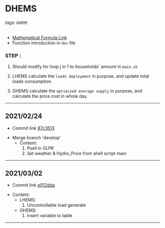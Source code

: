 # DHEMS

###### tags: `DHEMS`

* [Mathematical Formula Link](https://hackmd.io/pvujnbJeQf6bXQqIibQXXQ)
* Function introduction in `doc` file

### STEP :
1. Should modify for loop j in 1 to households' amount in `main.sh`

2. LHEMS calculate the `loads deployment` in purpose, and update total loads consumption.

3. GHEMS calculate the `optimized enerage supply` in purpose, and calculate the price cost in whole day.

---

## 2021/02/24

+ Commit link [87c3513](https://github.com/colin861209/DHEMS/commit/87c3513ec9aef53bef73158f49a007f15179f212)

* Merge branch 'develop'
    * Content: 
        1. Psell in GLPK
        2. Set weather & Hydro_Price from shell script main

---
## 2021/03/02

+ Commit link [e012dda](https://github.com/colin861209/DHEMS/commit/e012dda857c830e031a4a65dde8bc8a9f27f7d63)

* Content:
   * LHEMS:
      1. Uncontrollable load generate
   * GHEMS:
      1. Insert variable to table

---
